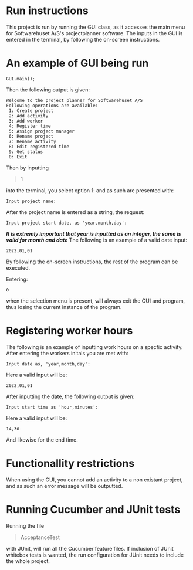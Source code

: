 Run instructions
================
This project is run by running the GUI class, as it accesses the main menu for
Softwarehuset A/S's projectplanner software. The inputs in the GUI is entered
in the terminal, by following the on-screen instructions.

An example of GUI being run
===========================
```
GUI.main();
```
Then the following output is given:
```
Welcome to the project planner for Softwarehuset A/S
Following operations are available: 
 1: Create project 
 2: Add activity 
 3: Add worker 
 4: Register time 
 5: Assign project manager 
 6: Rename project 
 7: Rename activity 
 8: Edit registered time 
 9: Get status
 0: Exit 
```
Then by inputting
> 1

into the terminal, you select option 1: and as such are presented with:
```
Input project name:
```
After the project name is entered as a string, the request:
```
Input project start date, as 'year,month,day': 
```
***It is extremly important that year is inputted as an integer, the same is valid for month
and date***
The following is an example of a valid date input:
```
2022,01,01
```
By following the on-screen instructions, the rest of the program 
can be executed.

Entering:
```
0
```
when the selection menu is present, will always exit the GUI and program, thus losing the current
instance of the program.

Registering worker hours
========================
The following is an example of inputting work hours on a specfic activity.
After entering the workers initals you are met with:
```
Input date as, 'year,month,day': 
```
Here a valid input will be:
```
2022,01,01
```
After inputting the date, the following output is given:
```
Input start time as 'hour,minutes': 
```
Here a valid input will be:
```
14,30
```
And likewise for the end time.

Functionallity restrictions
===========================
When using the GUI, you cannot add an activity to a non existant project,
and as such an error message will be outputted.

Running Cucumber and JUnit tests
================================
Running the file
> AcceptanceTest

with JUnit, will run all the Cucumber feature files.
If inclusion of JUnit whitebox tests is wanted, the run configuration
for JUnit needs to include the whole project.
